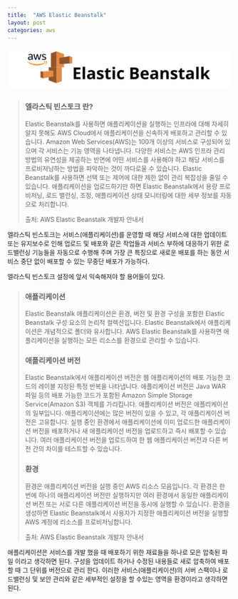 ```yaml
---
title:  "AWS Elastic Beanstalk"
layout: post
categories: aws
---
```

![AWS Elastic Beanstalk](../image/aws_elasticbeanstalk.png)

> ### 엘라스틱 빈스토크 란?
> Elastic Beanstalk를 사용하면 애플리케이션을 실행하는 인프라에 대해 자세히 알지 못해도 AWS Cloud에서 애플리케이션을 신속하게 배포하고 관리할 수 있습니다. Amazon Web Services(AWS)는 100개 이상의 서비스로 구성되어 있으며 각 서비스는 기능 영역을 나타냅니다. 다양한 서비스는 AWS 인프라 관리 방법의 유연성을 제공하는 반면에 어떤 서비스를 사용해야 하고 해당 서비스를 프로비저닝하는 방법을 파악하는 것이 까다로울 수 있습니다. Elastic Beanstalk를 사용하면 선택 또는 제어에 대한 제한 없이 관리 복잡성을 줄일 수 있습니다. 애플리케이션을 업로드하기만 하면 Elastic Beanstalk에서 용량 프로비저닝, 로드 밸런싱, 조정, 애플리케이션 상태 모니터링에 대한 세부 정보를 자동으로 처리합니다.
> 
> 출처: AWS Elastic Beanstalk 개발자 안내서

엘라스틱 빈스토크는 서비스(애플리케이션)를 운영할 때 해당 서비스에 대한 업데이트 또는 유지보수로 인해 업로드 및 배포와 같은 작업들과 서비스 부하에 대응하기 위한 로드밸런싱 기능들을 자동으로 수행해 주며 가장 큰 특징으로 새로운 배포를 하는 동안 서비스 중단 없이 배포할 수 있는 무중단 배포가 가능하다.

엘라스틱 빈스토크 설정에 앞서 익숙해져야 할 용어들이 있다.
> ### 애플리케이션
> Elastic Beanstalk 애플리케이션은 환경, 버전 및 환경 구성을 포함한 Elastic Beanstalk 구성 요소의 논리적 컬렉션입니다. Elastic Beanstalk에서 애플리케이션은 개념적으로 폴더와 유사합니다. AWS Elastic Beanstalk를 사용하면 애플리케이션을 실행하는 모든 리소스를 환경으로 관리할 수 있습니다.
> ### 애플리케이션 버전
> Elastic Beanstalk에서 애플리케이션 버전은 웹 애플리케이션의 배포 가능한 코드의 레이블 지정된 특정 반복을 나타냅니다. 애플리케이션 버전은 Java WAR 파일 등의 배포 가능한 코드가 포함된 Amazon Simple Storage Service(Amazon S3) 객체를 가리킵니다. 애플리케이션 버전은 애플리케이션의 일부입니다. 애플리케이션에는 많은 버전이 있을 수 있고, 각 애플리케이션 버전은 고유합니다. 실행 중인 환경에서 애플리케이션에 이미 업로드한 애플리케이션 버전을 배포하거나 새 애플리케이션 버전을 업로드하고 즉시 배포할 수 있습니다. 여러 애플리케이션 버전을 업로드하여 한 웹 애플리케이션 버전과 다른 버전 간의 차이를 테스트할 수 있습니다.
> ### 환경
> 환경은 애플리케이션 버전을 실행 중인 AWS 리소스 모음입니다. 각 환경은 한 번에 하나의 애플리케이션 버전만 실행하지만 여러 환경에서 동일한 애플리케이션 버전 또는 서로 다른 애플리케이션 버전을 동시에 실행할 수 있습니다. 환경을 생성하면 Elastic Beanstalk에서 사용자가 지정한 애플리케이션 버전을 실행할 AWS 계정에 리소스를 프로비저닝합니다.
>
> 출처: AWS Elastic Beanstalk 개발자 안내서

애플리케이션은 서비스를 개발 했을 때 배포하기 위한 재료들을 하나로 모은 압축된 파일 이라고 생각하면 된다.
구성을 업데이트 하거나 수정된 내용들로 새로 압축하여 배포할 때 그 단위를 버전으로 관리 한다.
이러한 서비스(애플리케이션)의 서버 스팩이나 로드밸런싱 및 보안 관리와 같은 세부적인 설정을 할 수있는 영역을 환경이라고 생각하면 된다.